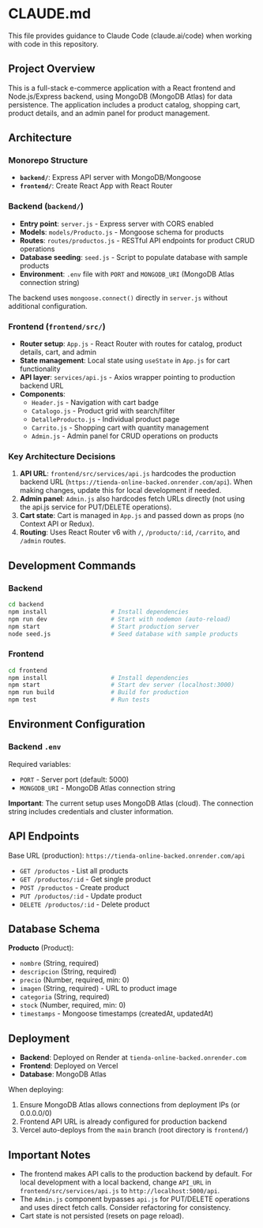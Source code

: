 # CLAUDE.md

This file provides guidance to Claude Code (claude.ai/code) when working with code in this repository.

## Project Overview

This is a full-stack e-commerce application with a React frontend and Node.js/Express backend, using MongoDB (MongoDB Atlas) for data persistence. The application includes a product catalog, shopping cart, product details, and an admin panel for product management.

## Architecture

### Monorepo Structure
- **`backend/`**: Express API server with MongoDB/Mongoose
- **`frontend/`**: Create React App with React Router

### Backend (`backend/`)
- **Entry point**: `server.js` - Express server with CORS enabled
- **Models**: `models/Producto.js` - Mongoose schema for products
- **Routes**: `routes/productos.js` - RESTful API endpoints for product CRUD operations
- **Database seeding**: `seed.js` - Script to populate database with sample products
- **Environment**: `.env` file with `PORT` and `MONGODB_URI` (MongoDB Atlas connection string)

The backend uses `mongoose.connect()` directly in `server.js` without additional configuration.

### Frontend (`frontend/src/`)
- **Router setup**: `App.js` - React Router with routes for catalog, product details, cart, and admin
- **State management**: Local state using `useState` in `App.js` for cart functionality
- **API layer**: `services/api.js` - Axios wrapper pointing to production backend URL
- **Components**:
  - `Header.js` - Navigation with cart badge
  - `Catalogo.js` - Product grid with search/filter
  - `DetalleProducto.js` - Individual product page
  - `Carrito.js` - Shopping cart with quantity management
  - `Admin.js` - Admin panel for CRUD operations on products

### Key Architecture Decisions
1. **API URL**: `frontend/src/services/api.js` hardcodes the production backend URL (`https://tienda-online-backed.onrender.com/api`). When making changes, update this for local development if needed.
2. **Admin panel**: `Admin.js` also hardcodes fetch URLs directly (not using the api.js service for PUT/DELETE operations).
3. **Cart state**: Cart is managed in `App.js` and passed down as props (no Context API or Redux).
4. **Routing**: Uses React Router v6 with `/`, `/producto/:id`, `/carrito`, and `/admin` routes.

## Development Commands

### Backend
```bash
cd backend
npm install                  # Install dependencies
npm run dev                  # Start with nodemon (auto-reload)
npm start                    # Start production server
node seed.js                 # Seed database with sample products
```

### Frontend
```bash
cd frontend
npm install                  # Install dependencies
npm start                    # Start dev server (localhost:3000)
npm run build                # Build for production
npm test                     # Run tests
```

## Environment Configuration

### Backend `.env`
Required variables:
- `PORT` - Server port (default: 5000)
- `MONGODB_URI` - MongoDB Atlas connection string

**Important**: The current setup uses MongoDB Atlas (cloud). The connection string includes credentials and cluster information.

## API Endpoints

Base URL (production): `https://tienda-online-backed.onrender.com/api`

- `GET /productos` - List all products
- `GET /productos/:id` - Get single product
- `POST /productos` - Create product
- `PUT /productos/:id` - Update product
- `DELETE /productos/:id` - Delete product

## Database Schema

**Producto** (Product):
- `nombre` (String, required)
- `descripcion` (String, required)
- `precio` (Number, required, min: 0)
- `imagen` (String, required) - URL to product image
- `categoria` (String, required)
- `stock` (Number, required, min: 0)
- `timestamps` - Mongoose timestamps (createdAt, updatedAt)

## Deployment

- **Backend**: Deployed on Render at `tienda-online-backed.onrender.com`
- **Frontend**: Deployed on Vercel
- **Database**: MongoDB Atlas

When deploying:
1. Ensure MongoDB Atlas allows connections from deployment IPs (or 0.0.0.0/0)
2. Frontend API URL is already configured for production backend
3. Vercel auto-deploys from the `main` branch (root directory is `frontend/`)

## Important Notes

- The frontend makes API calls to the production backend by default. For local development with a local backend, change `API_URL` in `frontend/src/services/api.js` to `http://localhost:5000/api`.
- The `Admin.js` component bypasses `api.js` for PUT/DELETE operations and uses direct fetch calls. Consider refactoring for consistency.
- Cart state is not persisted (resets on page reload).
